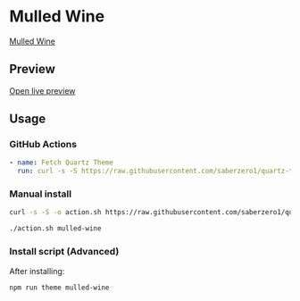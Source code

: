 # Mulled Wine

[Mulled Wine](https://github.com/incantatem2)

## Preview

[Open live preview](https://quartz-themes.github.io/mulled-wine/)

## Usage

### GitHub Actions

```yaml
- name: Fetch Quartz Theme
  run: curl -s -S https://raw.githubusercontent.com/saberzero1/quartz-themes/master/action.sh | bash -s -- mulled-wine
```

### Manual install

```bash
curl -s -S -o action.sh https://raw.githubusercontent.com/saberzero1/quartz-themes/master/action.sh

./action.sh mulled-wine
```

### Install script (Advanced)

After installing:

```bash
npm run theme mulled-wine
```
